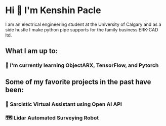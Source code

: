 # Hi :wave: I'm Kenshin Pacle

I am an electrical engineering student at the University of Calgary and as a side hustle I make python pipe supports 
for the family business ERK-CAD ltd. 

## What I am up to:
### :microscope: I'm currently learning ObjectARX, TensorFlow, and Pytorch

## Some of my favorite projects in the past have been:
### :robot: Sarcistic Virtual Assistant using Open AI API
### :world_map: Lidar Automated Surveying Robot

